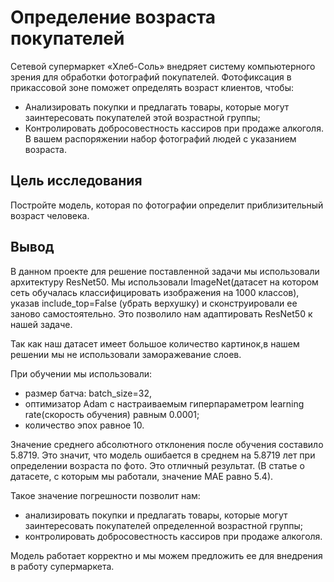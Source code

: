# Определение возраста покупателей
Сетевой супермаркет «Хлеб-Соль» внедряет систему компьютерного зрения для обработки фотографий покупателей. Фотофиксация в прикассовой зоне поможет определять возраст клиентов, чтобы:
- Анализировать покупки и предлагать товары, которые могут заинтересовать покупателей этой возрастной группы;
- Контролировать добросовестность кассиров при продаже алкоголя.
 В вашем распоряжении набор фотографий людей с указанием возраста.

## Цель исследования
Постройте модель, которая по фотографии определит приблизительный возраст человека.

## Вывод
В данном проекте для решение поставленной задачи мы использовали архитектуру ResNet50. Мы использовали ImageNet(датасет на котором сеть обучалась классифицировать изображения на 1000 классов), указав include_top=False (убрать верхушку) и сконструировали ее заново самостоятельно. Это позволило нам адаптировать ResNet50 к нашей задаче.

Так как наш датасет имеет большое количество картинок,в нашем решении мы не использовали заморажевание слоев. 

При обучении мы использовали:
- размер батча:  batch_size=32,
- оптимизатор Adam с настраиваемым гиперпараметром learning rate(скорость обучения) равным 0.0001;
- количество эпох равное 10.

Значение среднего абсолютного отклонения после обучения составило 5.8719. Это значит, что модель ошибается в среднем на 5.8719 лет при определении возраста по фото. Это отличный результат. (В статье о датасете, с которым мы работали, значение MAE равно 5.4). 

Такое значение погрешности позволит нам:
* анализировать покупки и предлагать товары, которые могут заинтересовать покупателей определенной возрастной группы;
* контролировать добросовестность кассиров при продаже алкоголя.

Модель работает корректно и мы можем предложить ее для внедрения в работу супермаркета.
